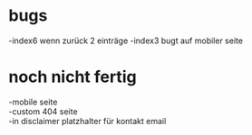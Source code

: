# bugs
-index6 wenn zurück 2 einträge
-index3 bugt auf mobiler seite
# noch nicht fertig
-mobile seite  
-custom 404 seite  
-in disclaimer platzhalter für kontakt email
